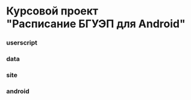 <h1>Курсовой проект <br>"Расписание БГУЭП для Android"</h1>

<h3>userscript</h3>
<h3>data</h3>
<h3>site</h3>
<h3>android</h3>